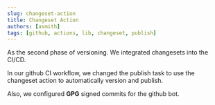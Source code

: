 ```yaml
---
slug: changeset-action
title: Changeset Action
authors: [asmith]
tags: [github, actions, lib, changeset, publish]
---
```


As the second phase of versioning. We integrated changesets into the CI/CD.

<!-- truncate -->

In our github CI workflow, we changed the publish task to use the changeset action
to automatically version and publish.

Also, we configured **GPG** signed commits for the github bot.
